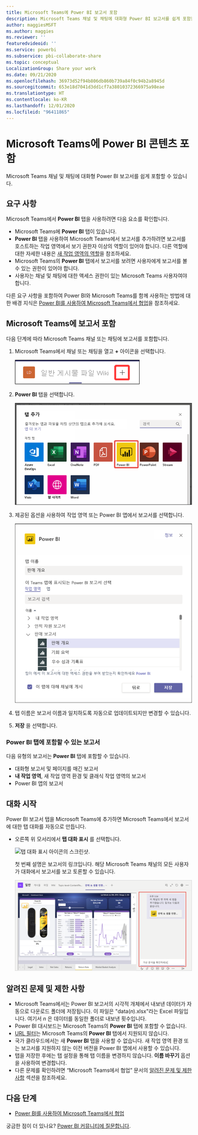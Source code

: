 ```yaml
---
title: Microsoft Teams에 Power BI 보고서 포함
description: Microsoft Teams 채널 및 채팅에 대화형 Power BI 보고서를 쉽게 포함할 수 있습니다. .
author: maggiesMSFT
ms.author: maggies
ms.reviewer: ''
featuredvideoid: ''
ms.service: powerbi
ms.subservice: pbi-collaborate-share
ms.topic: conceptual
LocalizationGroup: Share your work
ms.date: 09/21/2020
ms.openlocfilehash: 36973d52f94b806db860b739a84f0c94b2a8945d
ms.sourcegitcommit: 653e18d7041d3dd1cf7a38010372366975a98eae
ms.translationtype: HT
ms.contentlocale: ko-KR
ms.lasthandoff: 12/01/2020
ms.locfileid: "96411865"
---
```

# <a name="embed-power-bi-content-in-microsoft-teams"></a>Microsoft Teams에 Power BI 콘텐츠 포함

Microsoft Teams 채널 및 채팅에 대화형 Power BI 보고서를 쉽게 포함할 수 있습니다. 

## <a name="requirements"></a>요구 사항

Microsoft Teams에서 **Power BI** 탭을 사용하려면 다음 요소를 확인합니다.

- Microsoft Teams에 **Power BI** 탭이 있습니다.
- **Power BI** 탭을 사용하여 Microsoft Teams에서 보고서를 추가하려면 보고서를 호스트하는 작업 영역에서 보기 권한자 이상의 역할이 있어야 합니다. 다른 역할에 대한 자세한 내용은 [새 작업 영역의 역할](service-new-workspaces.md#roles-in-the-new-workspaces)을 참조하세요.
- Microsoft Teams의 **Power BI** 탭에서 보고서를 보려면 사용자에게 보고서를 볼 수 있는 권한이 있어야 합니다.
- 사용자는 채널 및 채팅에 대한 액세스 권한이 있는 Microsoft Teams 사용자여야 합니다.

다른 요구 사항을 포함하여 Power BI와 Microsoft Teams를 함께 사용하는 방법에 대한 배경 지식은 [Power BI를 사용하여 Microsoft Teams에서 협업](service-embed-report-microsoft-teams.md)을 참조하세요.

## <a name="embed-a-report-in-microsoft-teams"></a>Microsoft Teams에 보고서 포함

다음 단계에 따라 Microsoft Teams 채널 또는 채팅에 보고서를 포함합니다.

1. Microsoft Teams에서 채널 또는 채팅을 열고 **+** 아이콘을 선택합니다.

    ![채널 또는 채팅에 탭 추가의 스크린샷.](media/service-embed-report-microsoft-teams/service-embed-report-microsoft-teams-add.png)

1. **Power BI** 탭을 선택합니다.

    ![Power BI를 보여 주는 Microsoft Teams 탭 목록의 스크린샷.](media/service-embed-report-microsoft-teams/service-embed-report-microsoft-teams-tab.png)

1. 제공된 옵션을 사용하여 작업 영역 또는 Power BI 앱에서 보고서를 선택합니다.

    ![Microsoft Teams 설정의 Power BI 탭 스크린샷.](media/service-embed-report-microsoft-teams/service-embed-report-microsoft-teams-tab-settings.png)

1. 탭 이름은 보고서 이름과 일치하도록 자동으로 업데이트되지만 변경할 수 있습니다.

1. **저장** 을 선택합니다.

### <a name="reports-you-can-embed-on-the-power-bi-tab"></a>Power BI 탭에 포함할 수 있는 보고서

다음 유형의 보고서는 **Power BI** 탭에 포함할 수 있습니다.

- 대화형 보고서 및 페이지를 매긴 보고서
- **내 작업 영역**, 새 작업 영역 환경 및 클래식 작업 영역의 보고서
- Power BI 앱의 보고서

## <a name="start-a-conversation"></a>대화 시작

Power BI 보고서 탭을 Microsoft Teams에 추가하면 Microsoft Teams에서 보고서에 대한 탭 대화를 자동으로 만듭니다.

- 오른쪽 위 모서리에서 **탭 대화 표시** 를 선택합니다.

    ![탭 대화 표시 아이콘의 스크린샷.](media/service-embed-report-microsoft-teams/power-bi-teams-conversation-icon.png)

    첫 번째 설명은 보고서의 링크입니다. 해당 Microsoft Teams 채널의 모든 사용자가 대화에서 보고서를 보고 토론할 수 있습니다.

    ![탭 대화의 스크린샷.](media/service-embed-report-microsoft-teams/power-bi-teams-conversation-tab.png)

## <a name="known-issues-and-limitations"></a>알려진 문제 및 제한 사항

- Microsoft Teams에서는 Power BI 보고서의 시각적 개체에서 내보낸 데이터가 자동으로 다운로드 폴더에 저장됩니다. 이 파일은 "data(*n*).xlsx"라는 Excel 파일입니다. 여기서 *n* 은 데이터를 동일한 폴더로 내보낸 횟수입니다.
- Power BI 대시보드는 Microsoft Teams의 **Power BI** 탭에 포함할 수 없습니다.
- [URL 필터](service-url-filters.md)는 Microsoft Teams의 **Power BI** 탭에서 지원되지 않습니다.
- 국가 클라우드에서는 새 **Power BI** 탭을 사용할 수 없습니다. 새 작업 영역 환경 또는 보고서를 지원하지 않는 이전 버전을 Power BI 앱에서 사용할 수 있습니다.
- 탭을 저장한 후에는 탭 설정을 통해 탭 이름을 변경하지 않습니다. **이름 바꾸기** 옵션을 사용하여 변경합니다.
- 다른 문제를 확인하려면 “Microsoft Teams에서 협업” 문서의 [알려진 문제 및 제한 사항](service-collaborate-microsoft-teams.md#known-issues-and-limitations) 섹션을 참조하세요.

## <a name="next-steps"></a>다음 단계

- [Power BI를 사용하여 Microsoft Teams에서 협업](service-collaborate-microsoft-teams.md)

궁금한 점이 더 있나요? [Power BI 커뮤니티에 질문합니다](https://community.powerbi.com/).

